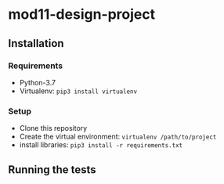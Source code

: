 # mod11-design-project

## Installation
### Requirements
- Python-3.7
- Virtualenv: `pip3 install virtualenv`

### Setup
- Clone this repository
- Create the virtual environment: `virtualenv /path/to/project`
- install libraries: `pip3 install -r requirements.txt`



## Running the tests
